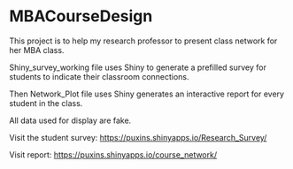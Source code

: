 # MBACourseDesign
This project is to help my research professor to present class network for her MBA class.

Shiny_survey_working file uses Shiny to generate a prefilled survey for students to indicate their classroom connections.

Then Network_Plot file uses Shiny generates an interactive report for every student in the class. 

All data used for display are fake. 

Visit the student survey: https://puxins.shinyapps.io/Research_Survey/ 

Visit report: https://puxins.shinyapps.io/course_network/
